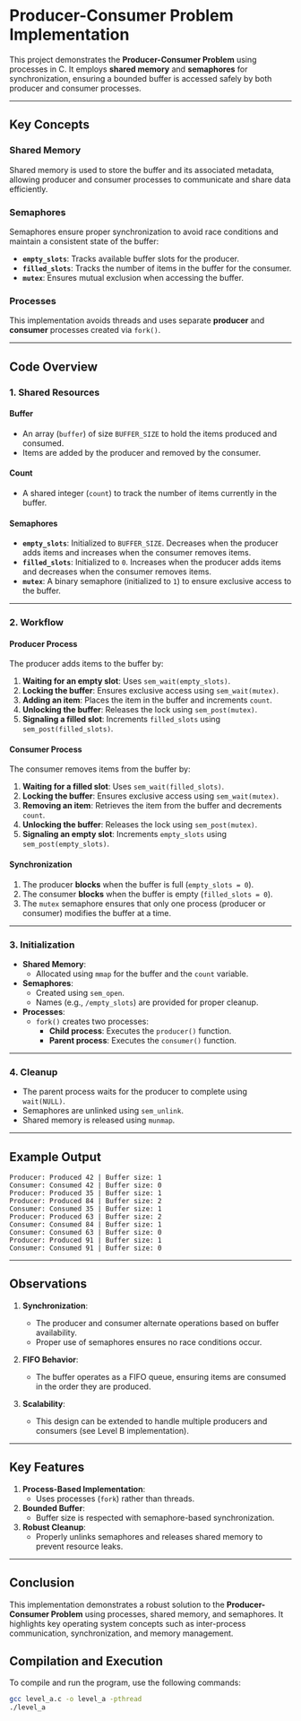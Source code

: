 # Producer-Consumer Problem Implementation

This project demonstrates the **Producer-Consumer Problem** using processes in C. It employs **shared memory** and **semaphores** for synchronization, ensuring a bounded buffer is accessed safely by both producer and consumer processes.

---

## Key Concepts

### **Shared Memory**
Shared memory is used to store the buffer and its associated metadata, allowing producer and consumer processes to communicate and share data efficiently.

### **Semaphores**
Semaphores ensure proper synchronization to avoid race conditions and maintain a consistent state of the buffer:
- **`empty_slots`**: Tracks available buffer slots for the producer.
- **`filled_slots`**: Tracks the number of items in the buffer for the consumer.
- **`mutex`**: Ensures mutual exclusion when accessing the buffer.

### **Processes**
This implementation avoids threads and uses separate **producer** and **consumer** processes created via `fork()`.

---

## Code Overview

### **1. Shared Resources**

#### **Buffer**
- An array (`buffer`) of size `BUFFER_SIZE` to hold the items produced and consumed.
- Items are added by the producer and removed by the consumer.

#### **Count**
- A shared integer (`count`) to track the number of items currently in the buffer.

#### **Semaphores**
- **`empty_slots`**: Initialized to `BUFFER_SIZE`. Decreases when the producer adds items and increases when the consumer removes items.
- **`filled_slots`**: Initialized to `0`. Increases when the producer adds items and decreases when the consumer removes items.
- **`mutex`**: A binary semaphore (initialized to `1`) to ensure exclusive access to the buffer.

---

### **2. Workflow**

#### **Producer Process**
The producer adds items to the buffer by:
1. **Waiting for an empty slot**: Uses `sem_wait(empty_slots)`.
2. **Locking the buffer**: Ensures exclusive access using `sem_wait(mutex)`.
3. **Adding an item**: Places the item in the buffer and increments `count`.
4. **Unlocking the buffer**: Releases the lock using `sem_post(mutex)`.
5. **Signaling a filled slot**: Increments `filled_slots` using `sem_post(filled_slots)`.

#### **Consumer Process**
The consumer removes items from the buffer by:
1. **Waiting for a filled slot**: Uses `sem_wait(filled_slots)`.
2. **Locking the buffer**: Ensures exclusive access using `sem_wait(mutex)`.
3. **Removing an item**: Retrieves the item from the buffer and decrements `count`.
4. **Unlocking the buffer**: Releases the lock using `sem_post(mutex)`.
5. **Signaling an empty slot**: Increments `empty_slots` using `sem_post(empty_slots)`.

#### **Synchronization**
1. The producer **blocks** when the buffer is full (`empty_slots = 0`).
2. The consumer **blocks** when the buffer is empty (`filled_slots = 0`).
3. The `mutex` semaphore ensures that only one process (producer or consumer) modifies the buffer at a time.

---

### **3. Initialization**

- **Shared Memory**:
  - Allocated using `mmap` for the buffer and the `count` variable.
- **Semaphores**:
  - Created using `sem_open`.
  - Names (e.g., `/empty_slots`) are provided for proper cleanup.
- **Processes**:
  - `fork()` creates two processes:
    - **Child process**: Executes the `producer()` function.
    - **Parent process**: Executes the `consumer()` function.

---

### **4. Cleanup**

- The parent process waits for the producer to complete using `wait(NULL)`.
- Semaphores are unlinked using `sem_unlink`.
- Shared memory is released using `munmap`.

---

## Example Output

```plaintext
Producer: Produced 42 | Buffer size: 1
Consumer: Consumed 42 | Buffer size: 0
Producer: Produced 35 | Buffer size: 1
Producer: Produced 84 | Buffer size: 2
Consumer: Consumed 35 | Buffer size: 1
Producer: Produced 63 | Buffer size: 2
Consumer: Consumed 84 | Buffer size: 1
Consumer: Consumed 63 | Buffer size: 0
Producer: Produced 91 | Buffer size: 1
Consumer: Consumed 91 | Buffer size: 0
```

---

## Observations

1. **Synchronization**:
   - The producer and consumer alternate operations based on buffer availability.
   - Proper use of semaphores ensures no race conditions occur.

2. **FIFO Behavior**:
   - The buffer operates as a FIFO queue, ensuring items are consumed in the order they are produced.

3. **Scalability**:
   - This design can be extended to handle multiple producers and consumers (see Level B implementation).

---

## Key Features

1. **Process-Based Implementation**:
   - Uses processes (`fork`) rather than threads.
2. **Bounded Buffer**:
   - Buffer size is respected with semaphore-based synchronization.
3. **Robust Cleanup**:
   - Properly unlinks semaphores and releases shared memory to prevent resource leaks.

---

## Conclusion

This implementation demonstrates a robust solution to the **Producer-Consumer Problem** using processes, shared memory, and semaphores. It highlights key operating system concepts such as inter-process communication, synchronization, and memory management.

## Compilation and Execution

To compile and run the program, use the following commands:

```bash
gcc level_a.c -o level_a -pthread
./level_a